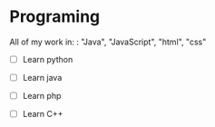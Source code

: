 # Programing
All of my work in: : "Java", "JavaScript", "html", "css"

- [ ] Learn python
- [ ] Learn java
- [ ] Learn php
- [ ] Learn C++


